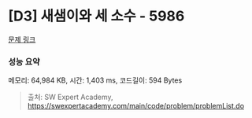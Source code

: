 # [D3] 새샘이와 세 소수 - 5986 

[문제 링크](https://swexpertacademy.com/main/code/problem/problemDetail.do?contestProbId=AWaJ3q8qV-4DFAUQ) 

### 성능 요약

메모리: 64,984 KB, 시간: 1,403 ms, 코드길이: 594 Bytes



> 출처: SW Expert Academy, https://swexpertacademy.com/main/code/problem/problemList.do